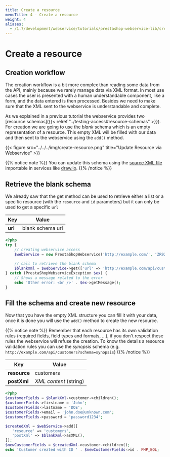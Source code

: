```yaml
---
title: Create a resource
menuTitle: 4 - Create a resource
weight: 4
aliases:
  - /1.7/development/webservice/tutorials/prestashop-webservice-lib/create-resource/
---
```


# Create a resource

## Creation workflow

The creation workflow is a bit more complex than reading some data from the API, mainly because we rarely manage data via XML format. In most use cases the user is presented with a human understandable component, like a form, and the data entered is then processed. Besides we need to make sure that the XML sent to the webservice is understandable and complete.

As we explained in a previous tutorial the webservice provides two [resource schemas]({{< relref "../testing-access#resource-schemas" >}}). For creation we are going to use the *blank* schema which is an empty representation of a resource. This empty XML will be filled with our data and then sent to the webservice using the `add()` method.

{{< figure src="../../../img/create-resource.png" title="Update Resource via Webservice" >}}

{{% notice note %}}
You can update this schema using the [source XML file](/schemas/1.7/create-resource.xml) importable in services like [draw.io](https://draw.io).
{{% /notice %}}

## Retrieve the blank schema

We already saw that the get method can be used to retrieve either a list or a specific resource (with the `resource` and `id` parameters) but it can only be used to get a specific `url`

| Key     | Value            |
|---------|------------------|
| **url** | blank schema url |

```php
<?php
try {
    // creating webservice access
    $webService = new PrestaShopWebservice('http://example.com/', 'ZR92FNY5UFRERNI3O9Z5QDHWKTP3YIIT', false);
 
    // call to retrieve the blank schema
    $blankXml = $webService->get(['url' => 'http://example.com/api/customers?schema=blank']);
} catch (PrestaShopWebserviceException $ex) {
    // Shows a message related to the error
    echo 'Other error: <br />' . $ex->getMessage();
}
```

## Fill the schema and create new resource

Now that you have the empty XML structure you can fill it with your data, once it is done you will use the `add()` method to create the new resource.

{{% notice note %}}
Remember that each resource has its own validation rules (required fields, field types and formats, ...), if you don't respect these rules the webservice will refuse the creation. To know the details a resource validation rules you can use the *synopsis* schema (e.g. `http://example.com/api/customers?schema=synopsis`)
{{% /notice %}}

| Key          | Value                  |
|--------------|------------------------|
| **resource** | customers              |
| **postXml**  | *XML content* (string) |

```php
<?php
$customerFields = $blankXml->customer->children();
$customerFields->firstname = 'John';
$customerFields->lastname = 'DOE';
$customerFields->email = 'john.doe@unknown.com';
$customerFields->password = 'password1234';

$createdXml = $webService->add([
   'resource' => 'customers',
   'postXml' => $blankXml->asXML(),
]);
$newCustomerFields = $createdXml->customer->children();
echo 'Customer created with ID ' . $newCustomerFields->id . PHP_EOL;
```
